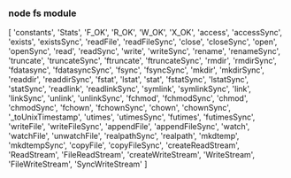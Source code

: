 ### node fs module
[ 'constants',
  'Stats',
  'F_OK',
  'R_OK',
  'W_OK',
  'X_OK',
  'access',
  'accessSync',
  'exists',
  'existsSync',
  'readFile',
  'readFileSync',
  'close',
  'closeSync',
  'open',
  'openSync',
  'read',
  'readSync',
  'write',
  'writeSync',
  'rename',
  'renameSync',
  'truncate',
  'truncateSync',
  'ftruncate',
  'ftruncateSync',
  'rmdir',
  'rmdirSync',
  'fdatasync',
  'fdatasyncSync',
  'fsync',
  'fsyncSync',
  'mkdir',
  'mkdirSync',
  'readdir',
  'readdirSync',
  'fstat',
  'lstat',
  'stat',
  'fstatSync',
  'lstatSync',
  'statSync',
  'readlink',
  'readlinkSync',
  'symlink',
  'symlinkSync',
  'link',
  'linkSync',
  'unlink',
  'unlinkSync',
  'fchmod',
  'fchmodSync',
  'chmod',
  'chmodSync',
  'fchown',
  'fchownSync',
  'chown',
  'chownSync',
  '_toUnixTimestamp',
  'utimes',
  'utimesSync',
  'futimes',
  'futimesSync',
  'writeFile',
  'writeFileSync',
  'appendFile',
  'appendFileSync',
  'watch',
  'watchFile',
  'unwatchFile',
  'realpathSync',
  'realpath',
  'mkdtemp',
  'mkdtempSync',
  'copyFile',
  'copyFileSync',
  'createReadStream',
  'ReadStream',
  'FileReadStream',
  'createWriteStream',
  'WriteStream',
  'FileWriteStream',
  'SyncWriteStream' ]